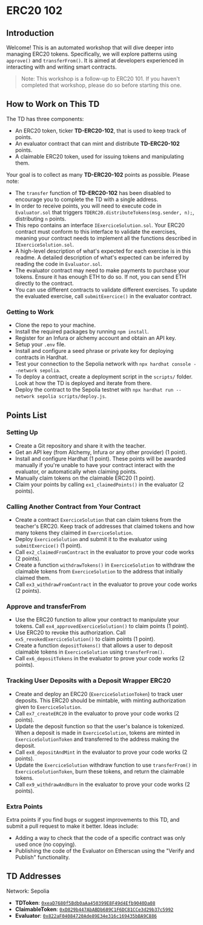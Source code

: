 # ERC20 102

## Introduction
Welcome! 
This is an automated workshop that will dive deeper into managing ERC20 tokens. Specifically, we will explore patterns using `approve()` and `transferFrom()`. It is aimed at developers experienced in interacting with and writing smart contracts.

> Note: This workshop is a follow-up to ERC20 101. If you haven't completed that workshop, please do so before starting this one.

## How to Work on This TD
The TD has three components:
- An ERC20 token, ticker **TD-ERC20-102**, that is used to keep track of points.
- An evaluator contract that can mint and distribute **TD-ERC20-102** points.
- A claimable ERC20 token, used for issuing tokens and manipulating them.

Your goal is to collect as many **TD-ERC20-102** points as possible. Please note:
- The `transfer` function of **TD-ERC20-102** has been disabled to encourage you to complete the TD with a single address.
- In order to receive points, you will need to execute code in `Evaluator.sol` that triggers `TDERC20.distributeTokens(msg.sender, n);`, distributing `n` points.
- This repo contains an interface `IExerciceSolution.sol`. Your ERC20 contract must conform to this interface to validate the exercises, meaning your contract needs to implement all the functions described in `IExerciceSolution.sol`.
- A high-level description of what's expected for each exercise is in this readme. A detailed description of what's expected can be inferred by reading the code in `Evaluator.sol`.
- The evaluator contract may need to make payments to purchase your tokens. Ensure it has enough ETH to do so. If not, you can send ETH directly to the contract.
- You can use different contracts to validate different exercises. To update the evaluated exercise, call `submitExercice()` in the evaluator contract.

### Getting to Work
- Clone the repo to your machine.
- Install the required packages by running `npm install`.
- Register for an Infura or alchemy account and obtain an API key.
- Setup your `.env` file.
- Install and configure a seed phrase or private key for deploying contracts in Hardhat.
- Test your connection to the Sepolia network with `npx hardhat console --network sepolia`.
- To deploy a contract, create a deployment script in the `scripts/` folder. Look at how the TD is deployed and iterate from there.
- Deploy the contract to the Sepolia testnet with `npx hardhat run --network sepolia scripts/deploy.js`.

## Points List
### Setting Up
- Create a Git repository and share it with the teacher.
- Get an API key (from Alchemy, Infura or any other provider) (1 point).
- Install and configure Hardhat (1 point).
These points will be awarded manually if you're unable to have your contract interact with the evaluator, or automatically when claiming points.
- Manually claim tokens on the claimable ERC20 (1 point).
- Claim your points by calling `ex1_claimedPoints()` in the evaluator (2 points).

### Calling Another Contract from Your Contract
- Create a contract `ExerciceSolution` that can claim tokens from the teacher's ERC20. Keep track of addresses that claimed tokens and how many tokens they claimed in `ExerciceSolution`.
- Deploy `ExerciceSolution` and submit it to the evaluator using `submitExercice()` (1 point).
- Call `ex2_claimedFromContract` in the evaluator to prove your code works (2 points).
- Create a function `withdrawTokens()` in `ExerciceSolution` to withdraw the claimable tokens from `ExerciceSolution` to the address that initially claimed them.
- Call `ex3_withdrawFromContract` in the evaluator to prove your code works (2 points).

### Approve and transferFrom
- Use the ERC20 function to allow your contract to manipulate your tokens. Call `ex4_approvedExerciceSolution()` to claim points (1 point).
- Use ERC20 to revoke this authorization. Call `ex5_revokedExerciceSolution()` to claim points (1 point).
- Create a function `depositTokens()` that allows a user to deposit claimable tokens in `ExerciceSolution` using `transferFrom()`.
- Call `ex6_depositTokens` in the evaluator to prove your code works (2 points).

### Tracking User Deposits with a Deposit Wrapper ERC20
- Create and deploy an ERC20 (`ExerciceSolutionToken`) to track user deposits. This ERC20 should be mintable, with minting authorization given to `ExerciceSolution`.
- Call `ex7_createERC20` in the evaluator to prove your code works (2 points).
- Update the deposit function so that the user's balance is tokenized. When a deposit is made in `ExerciceSolution`, tokens are minted in `ExerciceSolutionToken` and transferred to the address making the deposit.
- Call `ex8_depositAndMint` in the evaluator to prove your code works (2 points).
- Update the `ExerciceSolution` withdraw function to use `transferFrom()` in `ExerciceSolutionToken`, burn these tokens, and return the claimable tokens.
- Call `ex9_withdrawAndBurn` in the evaluator to prove your code works (2 points).

### Extra Points
Extra points if you find bugs or suggest improvements to this TD, and submit a pull request to make it better. Ideas include:
- Adding a way to check that the code of a specific contract was only used once (no copying).
- Publishing the code of the Evaluator on Etherscan using the "Verify and Publish" functionality.

## TD Addresses
Network: Sepolia

- **TDToken**: [`0xeaD7680f5Bdb0aAa450399E8F49d4Efb9040Da08`](https://sepolia.etherscan.io/address/0xeaD7680f5Bdb0aAa450399E8F49d4Efb9040Da08)
- **ClaimableToken**: [`0xD829b447AbABDb689C1F6DC81CCe3d29b37c5992`](https://sepolia.etherscan.io/address/0xD829b447AbABDb689C1F6DC81CCe3d29b37c5992)
- **Evaluator**: [`0x822aF04084720Ade89E34e316c169435bBA9C886`](https://sepolia.etherscan.io/address/0x822aF04084720Ade89E34e316c169435bBA9C886)
